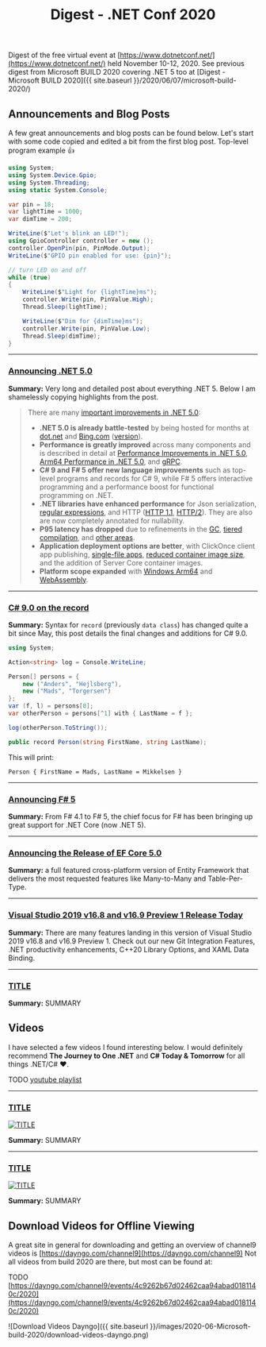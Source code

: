 ﻿---
layout: post
title: Digest - .NET Conf 2020
---

Digest of the free virtual event at 
[https://www.dotnetconf.net/](https://www.dotnetconf.net/)
held November 10-12, 2020. See previous digest from
Microsoft BUILD 2020 covering .NET 5 too at
[Digest - Microsoft BUILD 2020]({{ site.baseurl }}/2020/06/07/microsoft-build-2020/)


## Announcements and Blog Posts
A few great announcements and blog posts can be found below.
Let's start with some code copied and edited a bit from the first blog post. 
Top-level program example 👍
```csharp
using System;
using System.Device.Gpio;
using System.Threading;
using static System.Console;

var pin = 18;
var lightTime = 1000;
var dimTime = 200;

WriteLine($"Let's blink an LED!");
using GpioController controller = new ();
controller.OpenPin(pin, PinMode.Output);
WriteLine($"GPIO pin enabled for use: {pin}");

// turn LED on and off
while (true)
{
    WriteLine($"Light for {lightTime}ms");
    controller.Write(pin, PinValue.High);
    Thread.Sleep(lightTime);

    WriteLine($"Dim for {dimTime}ms");
    controller.Write(pin, PinValue.Low);
    Thread.Sleep(dimTime);
}
```


***
### [Announcing .NET 5.0](https://devblogs.microsoft.com/dotnet/announcing-net-5-0/)
**Summary:**  Very long and detailed post about everything .NET 5. 
Below I am shamelessly copying highlights from the post. 
>There are many [important improvements in .NET 5.0](https://github.com/dotnet/runtime/issues/37269):
> * **.NET 5.0 is already battle-tested** by being hosted for months at [dot.net](https://dot.net/) and [Bing.com](https://www.bing.com/) ([version](https://www.bing.com/version)).
> * **Performance is greatly improved** across many components and is described in detail at [Performance Improvements in .NET 5.0](https://devblogs.microsoft.com/dotnet/performance-improvements-in-net-5/), [Arm64 Performance in .NET 5.0](https://devblogs.microsoft.com/dotnet/Arm64-performance-in-net-5/), and [gRPC](https://devblogs.microsoft.com/aspnet/grpc-performance-improvements-in-net-5/).
> * **C# 9 and F# 5 offer new language improvements** such as top-level programs and records for C# 9, while F# 5 offers interactive programming and a performance boost for functional programming on .NET.
> * **.NET libraries have enhanced performance** for Json serialization, [regular expressions](https://devblogs.microsoft.com/dotnet/regex-performance-improvements-in-net-5/), and HTTP ([HTTP 1.1](https://github.com/dotnet/corefx/pull/41640), [HTTP/2](https://github.com/dotnet/runtime/pull/35694)). They are also are now completely annotated for nullability.
> * **P95 latency has dropped** due to refinements in the [GC](https://github.com/dotnet/coreclr/pull/27578), [tiered compilation](https://github.com/dotnet/runtime/pull/32250), and [other areas](https://github.com/dotnet/runtime/issues/37534).
> * **Application deployment options are better**, with ClickOnce client app publishing, [single-file apps](https://github.com/dotnet/runtime/issues/36590), [reduced container image size](https://github.com/dotnet/dotnet-docker/issues/1814#issuecomment-625294750), and the addition of Server Core container images.
> * **Platform scope expanded** with [Windows Arm64](https://github.com/dotnet/runtime/issues/36699) and [WebAssembly](https://github.com/dotnet/runtime/issues/38367).

***
### [C# 9.0 on the record](https://devblogs.microsoft.com/dotnet/c-9-0-on-the-record)
**Summary:** Syntax for `record` (previously `data class`) has changed quite 
a bit since May, this post details the final changes and additions for C# 9.0. 
```csharp
using System;

Action<string> log = Console.WriteLine;

Person[] persons = { 
    new ("Anders", "Hejlsberg"), 
    new ("Mads", "Torgersen") 
};
var (f, l) = persons[0];
var otherPerson = persons[^1] with { LastName = f };

log(otherPerson.ToString());

public record Person(string FirstName, string LastName);
```
This will print:
```
Person { FirstName = Mads, LastName = Mikkelsen }
```
***
### [Announcing F# 5](https://devblogs.microsoft.com/dotnet/announcing-f-5/)
**Summary:** From F# 4.1 to F# 5, the chief focus for F# has 
been bringing up great support for .NET Core (now .NET 5).

***
### [Announcing the Release of EF Core 5.0](https://devblogs.microsoft.com/dotnet/announcing-the-release-of-ef-core-5-0/)
**Summary:** a full featured cross-platform version of Entity Framework 
that delivers the most requested features like Many-to-Many and Table-Per-Type.

***
### [Visual Studio 2019 v16.8 and v16.9 Preview 1 Release Today](https://devblogs.microsoft.com/visualstudio/visual-studio-2019-v16-8)
**Summary:** There are many features landing in this version of 
Visual Studio 2019 v16.8 and v16.9 Preview 1. 
Check out our new Git Integration Features, .NET productivity enhancements, 
C++20 Library Options, and XAML Data Binding.


***
### [TITLE](LINK)
**Summary:** SUMMARY



## Videos
I have selected a few videos I found interesting below. I would 
definitely recommend **The Journey to One .NET** and 
**C# Today & Tomorrow** for all things .NET/C# ❤.

TODO
[youtube playlist](https://www.youtube.com/playlist?list=PLFPUGjQjckXEiPiW868RGBYYHXhBCGLng) 

***
### [TITLE](https://youtu.be/HASH)
[![TITLE](https://img.youtube.com/vi/HASH/0.jpg)](https://youtu.be/HASH)  

**Summary:** SUMMARY

***
### [TITLE](https://youtu.be/HASH)
[![TITLE](https://img.youtube.com/vi/HASH/0.jpg)](https://youtu.be/HASH)  

**Summary:** SUMMARY



## Download Videos for Offline Viewing
A great site in general for downloading and getting an overview of 
channel9 videos is 
[https://dayngo.com/channel9](https://dayngo.com/channel9) 
Not all videos  from build 2020 are there, but most can be found at:

TODO
[https://dayngo.com/channel9/events/4c9262b67d02462caa94abad0181140c/2020](https://dayngo.com/channel9/events/4c9262b67d02462caa94abad0181140c/2020)

![Download Videos Dayngo]({{ site.baseurl }}/images/2020-06-Microsoft-build-2020/download-videos-dayngo.png)
